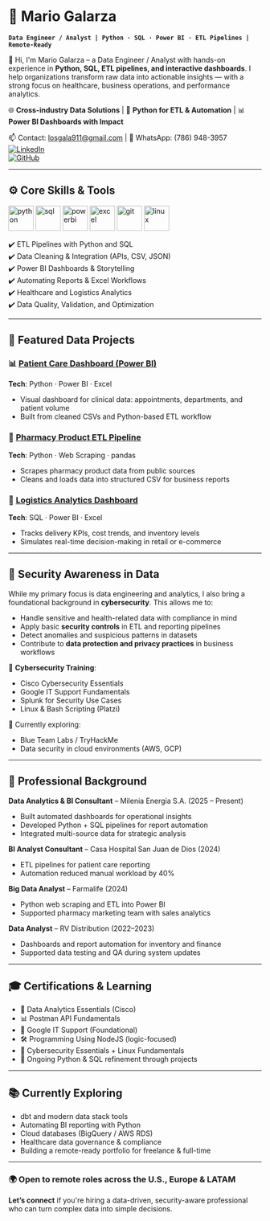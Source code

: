 # 🧭 Mario Galarza  
**`Data Engineer / Analyst | Python · SQL · Power BI · ETL Pipelines | Remote-Ready`**

👋 Hi, I'm Mario Galarza – a Data Engineer / Analyst with hands-on experience in **Python, SQL, ETL pipelines, and interactive dashboards**. I help organizations transform raw data into actionable insights — with a strong focus on healthcare, business operations, and performance analytics.

🌐 **Cross-industry Data Solutions** | 🐍 **Python for ETL & Automation** | 📊 **Power BI Dashboards with Impact**

📫 Contact: [losgala911@gmail.com](mailto:losgala911@gmail.com) | 📱 WhatsApp: (786) 948-3957  
[![LinkedIn](https://img.shields.io/badge/LinkedIn-Data_Profile-blue?logo=linkedin&style=for-the-badge)](https://www.linkedin.com/in/losgala/)  
[![GitHub](https://img.shields.io/badge/GitHub-Data_Projects-black?logo=github&style=for-the-badge)](https://github.com/LosGala)

---

## ⚙️ Core Skills & Tools

<p align="left">
  <img alt="python" width="50px" src="https://cdn.jsdelivr.net/gh/devicons/devicon/icons/python/python-original.svg" />
  <img alt="sql" width="50px" src="https://cdn.jsdelivr.net/gh/devicons/devicon/icons/mysql/mysql-original.svg" />
  <img alt="powerbi" width="50px" src="https://img.icons8.com/color/48/power-bi.png" />
  <img alt="excel" width="50px" src="https://img.icons8.com/color/48/microsoft-excel-2019.png" />
  <img alt="git" width="50px" src="https://cdn.jsdelivr.net/gh/devicons/devicon/icons/git/git-original.svg" />
  <img alt="linux" width="50px" src="https://cdn.jsdelivr.net/gh/devicons/devicon/icons/linux/linux-original.svg" />
</p>

✔️ ETL Pipelines with Python and SQL  
✔️ Data Cleaning & Integration (APIs, CSV, JSON)  
✔️ Power BI Dashboards & Storytelling  
✔️ Automating Reports & Excel Workflows  
✔️ Healthcare and Logistics Analytics  
✔️ Data Quality, Validation, and Optimization

---

## 🚀 Featured Data Projects

### 📊 [Patient Care Dashboard (Power BI)](https://github.com/LosGala/patient-care-dashboard)
**Tech**: Python · Power BI · Excel  
- Visual dashboard for clinical data: appointments, departments, and patient volume  
- Built from cleaned CSVs and Python-based ETL workflow

### 🧪 [Pharmacy Product ETL Pipeline](https://github.com/LosGala/pharmacy-etl)
**Tech**: Python · Web Scraping · pandas  
- Scrapes pharmacy product data from public sources  
- Cleans and loads data into structured CSV for business reports

### 🚚 [Logistics Analytics Dashboard](https://github.com/LosGala/logistics-analysis)
**Tech**: SQL · Power BI · Excel  
- Tracks delivery KPIs, cost trends, and inventory levels  
- Simulates real-time decision-making in retail or e-commerce

---

## 🔐 Security Awareness in Data

While my primary focus is data engineering and analytics, I also bring a foundational background in **cybersecurity**. This allows me to:

- Handle sensitive and health-related data with compliance in mind  
- Apply basic **security controls** in ETL and reporting pipelines  
- Detect anomalies and suspicious patterns in datasets  
- Contribute to **data protection and privacy practices** in business workflows

📘 **Cybersecurity Training**:
- Cisco Cybersecurity Essentials  
- Google IT Support Fundamentals  
- Splunk for Security Use Cases  
- Linux & Bash Scripting (Platzi)

🧪 Currently exploring:  
- Blue Team Labs / TryHackMe  
- Data security in cloud environments (AWS, GCP)

---

## 💼 Professional Background

**Data Analytics & BI Consultant** – Milenia Energía S.A. (2025 – Present)  
- Built automated dashboards for operational insights  
- Developed Python + SQL pipelines for report automation  
- Integrated multi-source data for strategic analysis  

**BI Analyst Consultant** – Casa Hospital San Juan de Dios (2024)  
- ETL pipelines for patient care reporting  
- Automation reduced manual workload by 40%  

**Big Data Analyst** – Farmalife (2024)  
- Python web scraping and ETL into Power BI  
- Supported pharmacy marketing team with sales analytics  

**Data Analyst** – RV Distribution (2022–2023)  
- Dashboards and report automation for inventory and finance  
- Supported data testing and QA during system updates

---

## 🎓 Certifications & Learning

- 📘 Data Analytics Essentials (Cisco)  
- 📊 Postman API Fundamentals  
- 🧠 Google IT Support (Foundational)  
- 🛠️ Programming Using NodeJS (logic-focused)  
- 🧪 Cybersecurity Essentials + Linux Fundamentals  
- 🐍 Ongoing Python & SQL refinement through projects

---

## 📚 Currently Exploring

- dbt and modern data stack tools  
- Automating BI reporting with Python  
- Cloud databases (BigQuery / AWS RDS)  
- Healthcare data governance & compliance  
- Building a remote-ready portfolio for freelance & full-time

---

### 🌍 Open to remote roles across the U.S., Europe & LATAM

**Let’s connect** if you're hiring a data-driven, security-aware professional who can turn complex data into simple decisions.

